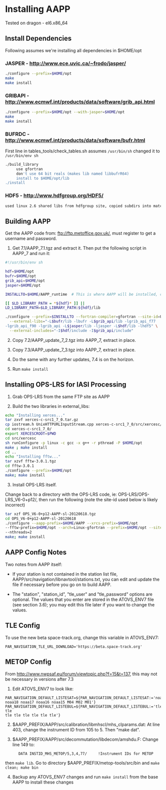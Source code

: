 Installing AAPP
===============

Tested on dragon - el6.x86_64


Install Dependencies
--------------------

Following assumes we're installing all dependencies in $HOME/opt

### JASPER - http://www.ece.uvic.ca/~frodo/jasper/
```bash
./configure --prefix=$HOME/opt
make
make install
```

### GRIBAPI - http://www.ecmwf.int/products/data/software/grib_api.html
```bash
./configure --prefix=$HOME/opt --with-jasper=$HOME/opt
make
make install
```

### BUFRDC - http://www.ecmwf.int/products/data/software/bufr.html
First line in tables_tools/check_tables.sh assumes `/usr/bin/sh`
changed it to `/usr/bin/env sh`

```bash
./build_library
     use gfortran
     don't use 64 bit reals (makes lib named libbufrR64)
     install to $HOME/opt/lib
./install
```

### HDF5 - http://www.hdfgroup.org/HDF5/
```bash
used linux 2.6 shared libs from hdfgroup site, copied subdirs into matching $HOME/opt directories
```


Building AAPP
-------------

Get the AAPP code from: ftp://ftp.metoffice.gov.uk/, must register to get a username and password.

1. Get 7.1/AAPP_7.1.tgz and extract it. Then put the following script in AAPP_7 and run it:

```bash
#!/usr/bin/env sh

hdf=$HOME/opt
bufr=$HOME/opt
grib_api=$HOME/opt
jasper=$HOME/opt

INSTALLTO=$HOME/AAPP_runtime  # This is where AAPP will be installed, can be anywhere

[[ $LD_LIBRARY_PATH = *${hdf}* ]] ||
LD_LIBRARY_PATH=$LD_LIBRARY_PATH:${hdf}/lib

./configure --prefix=$INSTALLTO --fortran-compiler=gfortran --site-id=UWM \
  --external-libs="-L$bufr/lib -lbufr -L$grib_api/lib -lgrib_api_f77
-lgrib_api_f90 -lgrib_api -L$jasper/lib -ljasper -L$hdf/lib -lhdf5" \
  --external-includes="-I$hdf/include -I$grib_api/include"
```

2. Copy 7.2/AAPP_update_7_2.tgz into AAPP_7, extract in place.

3. Copy 7.3/AAPP_update_7_3.tgz into AAPP_7, extract in place.

4. Do the same with any further updates, 7.4 is on the horizon.

5. Run `make install`


Installing OPS-LRS for IASI Processing
--------------------------------------

1. Grab OPS-LRS from the same FTP site as AAPP

2. Build the two libraries in external_libs:
```bash
echo "Installing xerces..."
tar zxvf xerces-c-src1_7_0.tar.gz
cp iostream.h UnixHTTPURLInputStream.cpp xerces-c-src1_7_0/src/xercesc/util/NetAccessors/Socket/.
cd xerces-c-src1_7_0/
export XERCESCROOT=$PWD
cd src/xercesc
sh runConfigure -p linux -c gcc -x g++ -r pthread -P $HOME/opt
make ; make install
cd ..
echo "Installing fftw..."
tar xzvf fftw-3.0.1.tgz
cd fftw-3.0.1
./configure --prefix=$HOME/opt
make; make install
```

3. Install OPS-LRS itself.

Change back to a directory with the OPS-LRS code, ie:
OPS-LRS/OPS-LRS_V6-0+p12/, then run the following (note the 
site-id used below is likely incorrect)

```bash
tar xzf OPS_V6-0+p12-AAPP-sl-20120618.tgz
cd OPS_V6-0+p12-AAPP-sl-20120618
./configure --aapp-prefix=$HOME/AAPP --xrcs-prefix=$HOME/opt
--fftw-prefix=$HOME/opt --arch=Linux-gfortran --prefix=$HOME/opt --site-id=UWM
--nthreads=2
make; make install
```


AAPP Config Notes
-----------------

Two notes from AAPP itself:

* If your  station is not contained in the station list file,
AAPP/src/navigation/libnavtool/stations.txt, you can edit and update the file
if necessary before you go on to build AAPP.

* The "station", "station_id", "tle_user" and "tle_password" options are
optional. The values that you enter are stored in the ATOVS_ENV7 file (see
section 3.6); you may edit this file later if you want to change the values.


TLE Config
----------

To use the new beta space-track.org, change this variable in ATOVS_ENV7:

```
PAR_NAVIGATION_TLE_URL_DOWNLOAD='https://beta.space-track.org'
```


METOP Config
------------

From http://www.nwpsaf.eu/forum/viewtopic.php?f=15&t=137, this may not be
necessary in versions after 7.3

1. Edit ATOVS_ENV7 to look like:
```
PAR_NAVIGATION_DEFAULT_LISTESAT=${PAR_NAVIGATION_DEFAULT_LISTESAT:='noaa19
noaa18 noaa17 noaa16 noaa15 M04 M02 M01'}
PAR_NAVIGATION_DEFAULT_LISTEBUL=${PAR_NAVIGATION_DEFAULT_LISTEBUL:='tle tle
tle tle tle tle tle tle'}
```

2. $AAPP_PREFIX/AAPP/src/calibration/libmhscl/mhs_clparams.dat: At line 403,
change the instrument ID from 105 to 5. Then "make dat".

3. $AAPP_PREFIX/AAPP/src/decommutation/libdecom/amshdu.F: Change line 149 to:
```
      DATA INSTID_MHS_METOP/5,3,4,77/     !Instrument IDs for METOP
```
then `make lib`. Go to directory $AAPP_PREFIX/metop-tools/src/bin and `make
clean; make bin`

4. Backup any ATOVS_ENV7 changes and run `make install` from the base AAPP to install these changes



